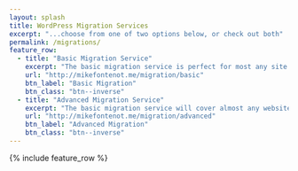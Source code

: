 ```yaml
---
layout: splash
title: WordPress Migration Services
excerpt: "...choose from one of two options below, or check out both"
permalink: /migrations/
feature_row:
  - title: "Basic Migration Service"
    excerpt: "The basic migration service is perfect for most any site to get you up and running quickly.  Check out the basic migration service page for more information and contact form."
    url: "http://mikefontenot.me/migration/basic"
    btn_label: "Basic Migration"
    btn_class: "btn--inverse"
  - title: "Advanced Migration Service"
    excerpt: "The basic migration service will cover almost any website, but you want what the advanced migration service offers.  We invite you to take a look at the service page before making this investment."
    url: "http://mikefontenot.me/migration/advanced"
    btn_label: "Advanced Migration"
    btn_class: "btn--inverse"
---
```


{% include feature_row %}
